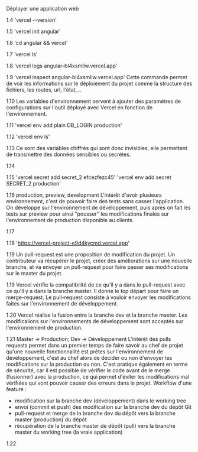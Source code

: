 Déployer une application web

1.4 'vercel --version'

1.5 'vercel init angular'

1.6 'cd angular && vercel'

1.7 'vercel ls'

1.8 'vercel logs angular-bl4xsmllw.vercel.app'

1.9 'vercel inspect angular-bl4xsmllw.vercel.app'
Cette commande permet de voir les informations sur le déploiement du projet comme la structure des fichiers, les routes, url, l'état,...

1.10 Les variables d'environnement servent à ajouter des paramètres de configurations sur l'outil déployé avec Vercel en fonction de l'environnement.

1.11 'vercel env add plain DB_LOGIN production'

1.12 'vercel env ls'

1.13 Ce sont des variables chiffrés qui sont donc invisibles, elle permettent de transmettre des données sensibles ou secrètes.

1.14

1.15 'vercel secret add secret_2 efcezfezc45'
'vercel env add secret SECRET_2 production'

1.16 production, preview, development
L'intérêt d'avoir plusieurs environnement, c'est de pouvoir faire des tests sans casser l'application. On développe sur l'environnement de développement, puis après on fait les tests sur preview pour ainsi "pousser" les modifications finales sur l'environnement de production disponible au clients.

1.17 

1.18 'https://vercel-project-e9d4kycmd.vercel.app'

1.19 Un pull-request est une proposition de modification du projet. Un contributeur va récupérer le projet, créer des améliorations sur une nouvelle branche, et va envoyer un pull-request pour faire passer ses modifications sur le master du projet.

1.19 Vercel vérifie la compatibilité de ce qu'il y a dans le pull-request avec ce qu'il y a dans la branche master. Il donne le top départ pour faire un merge-request. Le pull-request consiste à vouloir envoyer les modifications faites sur l'environnement de développement.

1.20 Vercel réalise la fusion entre la branche dev et la branche master. Les modificaiions sur l'environnements de développement sont acceptés sur l'environnement de production.

1.21 Master -> Production; Dev -> Développement
L'intérêt des pulls requests permet dans un premier temps de faire savoir au chef de projet qu'une nouvelle fonctionnalité est prêtes sur l'environnement de développement, c'est au chef alors de décider ou non d'envoyer les modifications sur la production ou non. C'est pratique également en terme de sécurité, car il est possible de vérifier le code avant de le merge (fusionner) avec la production, ce qui permet d'éviter les modifications mal vérifiées qui vont pouvoir causer des erreurs dans le projet.
Workflow d'une feature :
- modification sur la branche dev (développement) dans le working tree
- envoi (commit et push) des modification sur la branche dev du dépôt Git
- pull-request et merge de la branche dev du dépôt vers la branche master (production) du dépôt
- récupération de la branche master de dépôt (pull) vers la branche master du working tree (la vraie application)

1.22 